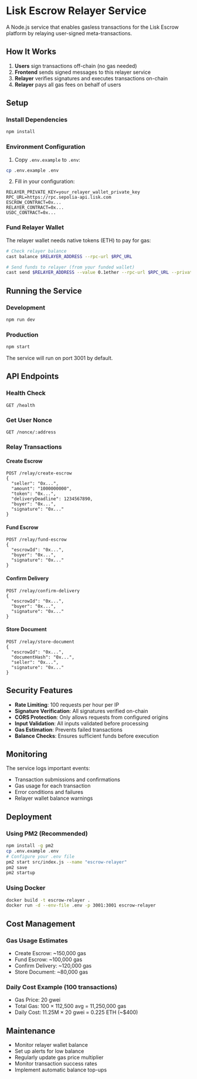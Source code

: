 # Lisk Escrow Relayer Service

A Node.js service that enables gasless transactions for the Lisk Escrow platform by relaying user-signed meta-transactions.

## How It Works

1. **Users** sign transactions off-chain (no gas needed)
2. **Frontend** sends signed messages to this relayer service
3. **Relayer** verifies signatures and executes transactions on-chain
4. **Relayer** pays all gas fees on behalf of users

## Setup

### Install Dependencies

```bash
npm install
```

### Environment Configuration

1. Copy `.env.example` to `.env`:
```bash
cp .env.example .env
```

2. Fill in your configuration:
```env
RELAYER_PRIVATE_KEY=your_relayer_wallet_private_key
RPC_URL=https://rpc.sepolia-api.lisk.com
ESCROW_CONTRACT=0x...
RELAYER_CONTRACT=0x...
USDC_CONTRACT=0x...
```

### Fund Relayer Wallet

The relayer wallet needs native tokens (ETH) to pay for gas:

```bash
# Check relayer balance
cast balance $RELAYER_ADDRESS --rpc-url $RPC_URL

# Send funds to relayer (from your funded wallet)
cast send $RELAYER_ADDRESS --value 0.1ether --rpc-url $RPC_URL --private-key $YOUR_PRIVATE_KEY
```

## Running the Service

### Development
```bash
npm run dev
```

### Production
```bash
npm start
```

The service will run on port 3001 by default.

## API Endpoints

### Health Check
```
GET /health
```

### Get User Nonce
```
GET /nonce/:address
```

### Relay Transactions

#### Create Escrow
```
POST /relay/create-escrow
{
  "seller": "0x...",
  "amount": "1000000000",
  "token": "0x...",
  "deliveryDeadline": 1234567890,
  "buyer": "0x...",
  "signature": "0x..."
}
```

#### Fund Escrow
```
POST /relay/fund-escrow
{
  "escrowId": "0x...",
  "buyer": "0x...",
  "signature": "0x..."
}
```

#### Confirm Delivery
```
POST /relay/confirm-delivery
{
  "escrowId": "0x...",
  "buyer": "0x...",
  "signature": "0x..."
}
```

#### Store Document
```
POST /relay/store-document
{
  "escrowId": "0x...",
  "documentHash": "0x...",
  "seller": "0x...",
  "signature": "0x..."
}
```

## Security Features

- **Rate Limiting**: 100 requests per hour per IP
- **Signature Verification**: All signatures verified on-chain
- **CORS Protection**: Only allows requests from configured origins
- **Input Validation**: All inputs validated before processing
- **Gas Estimation**: Prevents failed transactions
- **Balance Checks**: Ensures sufficient funds before execution

## Monitoring

The service logs important events:

- Transaction submissions and confirmations
- Gas usage for each transaction
- Error conditions and failures
- Relayer wallet balance warnings

## Deployment

### Using PM2 (Recommended)

```bash
npm install -g pm2
cp .env.example .env
# Configure your .env file
pm2 start src/index.js --name "escrow-relayer"
pm2 save
pm2 startup
```

### Using Docker

```bash
docker build -t escrow-relayer .
docker run -d --env-file .env -p 3001:3001 escrow-relayer
```

## Cost Management

### Gas Usage Estimates

- Create Escrow: ~150,000 gas
- Fund Escrow: ~100,000 gas  
- Confirm Delivery: ~120,000 gas
- Store Document: ~80,000 gas

### Daily Cost Example (100 transactions)

- Gas Price: 20 gwei
- Total Gas: 100 × 112,500 avg = 11,250,000 gas
- Daily Cost: 11.25M × 20 gwei = 0.225 ETH (~$400)

## Maintenance

- Monitor relayer wallet balance
- Set up alerts for low balance
- Regularly update gas price multiplier
- Monitor transaction success rates
- Implement automatic balance top-ups